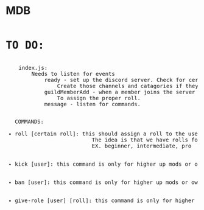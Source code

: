 # MDB


<pre>
<h1>TO DO: </h1>
    index.js: 
        Needs to listen for events 
            ready - set up the discord server. Check for certain catagories and channels on the server. 
                Create those channels and catagories if they are not created before inviting the bot.
            guildMemberAdd - when a member joins the server say hi and direct them to the roll assigning page
                To assign the proper roll. 
            message - listen for commands. 
                <ul>COMMANDS: 
                    <li>roll [certain roll]: this should assign a roll to the user who typed it.
                        The idea is that we have rolls for different experience levels of programming.
                        EX. beginner, intermediate, pro</li>
                    <li>kick [user]: this command is only for higher up mods or owners</li>
                    <li>ban [user]: this command is only for higher up mods or owners</li>
                    <li>give-role [user] [roll]: this command is only for higher up mods or owners</li>
                </ul>
</pre>
